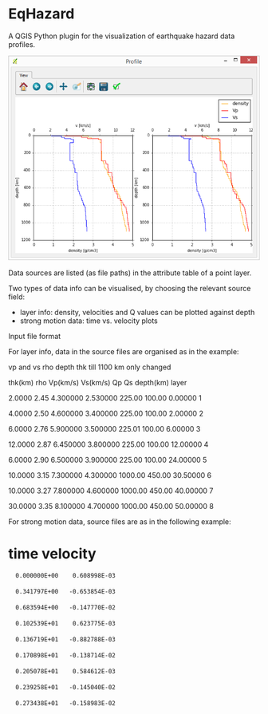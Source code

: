 # EqHazard
A QGIS Python plugin for the visualization of earthquake hazard data profiles.


![Layer info plot](./help/ims/screenshot_layer_info.png)


Data sources are listed (as file paths) in the attribute table of a point layer.

Two types of data info can be visualised, by choosing the relevant source field: 
- layer info: density, velocities and Q values can be plotted against depth
- strong motion data: time vs. velocity plots


Input file format

For layer info, data in the source files are organised as in the example:


vp and vs rho depth thk till 1100 km only changed

thk(km) rho   Vp(km/s)  Vs(km/s)    Qp       Qs     depth(km) layer

   2.0000 2.45  4.300000  2.530000   225.00   100.00    0.00000   1
   
   4.0000 2.50  4.600000  3.400000   225.00   100.00    2.00000   2
   
   6.0000 2.76  5.900000  3.500000   225.01   100.00    6.00000   3
   
  12.0000 2.87  6.450000  3.800000   225.00   100.00   12.00000   4
  
   6.0000 2.90  6.500000  3.900000   225.00   100.00   24.00000   5 
   
  10.0000 3.15  7.300000  4.300000  1000.00   450.00   30.50000   6
  
  10.0000 3.27  7.800000  4.600000  1000.00   450.00   40.00000   7
  
  30.0000 3.35  8.100000  4.700000  1000.00   450.00   50.00000   8 
  



For strong motion data, source files are as in the following example:


 #	time	velocity
 
	  0.000000E+00	  0.608998E-03
	  
	  0.341797E+00	 -0.653854E-03
	  
	  0.683594E+00	 -0.147770E-02
	  
	  0.102539E+01	  0.623775E-03
	  
	  0.136719E+01	 -0.882788E-03
	  
	  0.170898E+01	 -0.138714E-02
	  
	  0.205078E+01	  0.584612E-03
	  
	  0.239258E+01	 -0.145040E-02
	  
	  0.273438E+01	 -0.158983E-02


